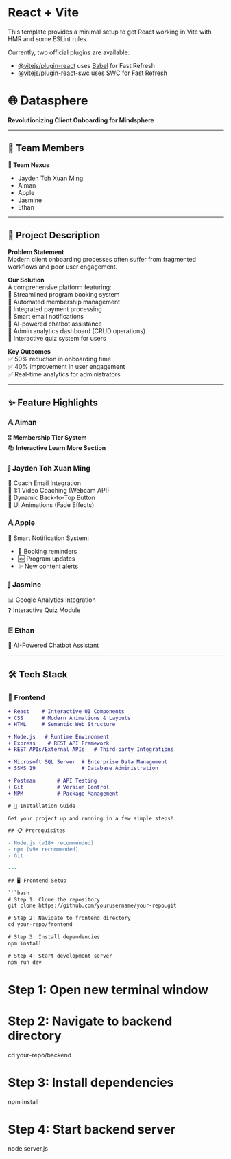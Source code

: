 # React + Vite

This template provides a minimal setup to get React working in Vite with HMR and some ESLint rules.

Currently, two official plugins are available:

- [@vitejs/plugin-react](https://github.com/vitejs/vite-plugin-react/blob/main/packages/plugin-react/README.md) uses [Babel](https://babeljs.io/) for Fast Refresh
- [@vitejs/plugin-react-swc](https://github.com/vitejs/vite-plugin-react-swc) uses [SWC](https://swc.rs/) for Fast Refresh

# 🌐 Datasphere

**Revolutionizing Client Onboarding for Mindsphere**

---

## 👥 Team Members

**🌟 Team Nexus**

- Jayden Toh Xuan Ming
- Aiman
- Apple
- Jasmine
- Ethan

---

## 📌 Project Description

**Problem Statement**  
Modern client onboarding processes often suffer from fragmented workflows and poor user engagement.

**Our Solution**  
A comprehensive platform featuring:  
🔹 Streamlined program booking system  
🔹 Automated membership management  
🔹 Integrated payment processing  
🔹 Smart email notifications  
🔹 AI-powered chatbot assistance  
🔹 Admin analytics dashboard (CRUD operations)  
🔹 Interactive quiz system for users

**Key Outcomes**  
✅ 50% reduction in onboarding time  
✅ 40% improvement in user engagement  
✅ Real-time analytics for administrators

---

## ✨ Feature Highlights

### 𝔸 Aiman

🎖️ **Membership Tier System**  
📚 **Interactive Learn More Section**

### 𝕁 Jayden Toh Xuan Ming

📧 Coach Email Integration  
📸 1:1 Video Coaching (Webcam API)  
🔼 Dynamic Back-to-Top Button  
🎥 UI Animations (Fade Effects)

### 𝔸 Apple

🔔 Smart Notification System:

- 📅 Booking reminders
- 🆕 Program updates
- ✨ New content alerts

### 𝕁 Jasmine

📊 Google Analytics Integration  
❓ Interactive Quiz Module

### 𝔼 Ethan

🤖 AI-Powered Chatbot Assistant

---

## 🛠️ Tech Stack

### 🎨 Frontend

````diff
+ React    # Interactive UI Components
+ CSS      # Modern Animations & Layouts
+ HTML     # Semantic Web Structure

+ Node.js   # Runtime Environment
+ Express    # REST API Framework
+ REST APIs/External APIs   # Third-party Integrations

+ Microsoft SQL Server  # Enterprise Data Management
+ SSMS 19               # Database Administration

+ Postman       # API Testing
+ Git           # Version Control
+ NPM           # Package Management

# 🚀 Installation Guide

Get your project up and running in a few simple steps!

## 📋 Prerequisites

- Node.js (v18+ recommended)
- npm (v9+ recommended)
- Git

---

## 🖥️ Frontend Setup

```bash
# Step 1: Clone the repository
git clone https://github.com/yourusername/your-repo.git

# Step 2: Navigate to frontend directory
cd your-repo/frontend

# Step 3: Install dependencies
npm install

# Step 4: Start development server
npm run dev
````

# Step 1: Open new terminal window

# Step 2: Navigate to backend directory

cd your-repo/backend

# Step 3: Install dependencies

npm install

# Step 4: Start backend server

node server.js
